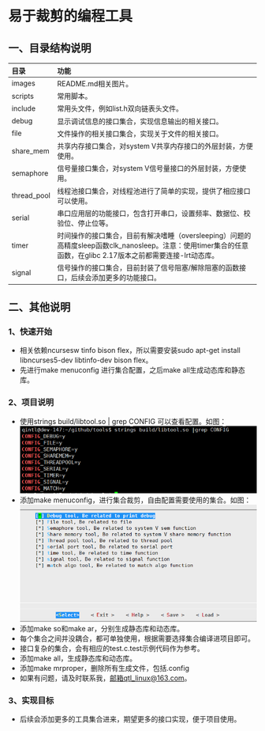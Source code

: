 # 易于裁剪的编程工具
## 一、目录结构说明
|目录|功能|
|:---|:---|
|images|README.md相关图片。|
|scripts|常用脚本。|
|include|常用头文件，例如list.h双向链表头文件。|
|debug|显示调试信息的接口集合，实现信息输出的相关接口。|
|file|文件操作的相关接口集合，实现关于文件的相关接口。|
|share_mem|共享内存接口集合，对system V共享内存接口的外层封装，方便使用。|
|semaphore|信号量接口集合，对system V信号量接口的外层封装，方便使用。|
|thread_pool|线程池接口集合，对线程池进行了简单的实现，提供了相应接口可以使用。|
|serial|串口应用层的功能接口，包含打开串口，设置频率、数据位、校验位、停止位等。|
|timer|时间操作的接口集合，目前有解决嗜睡（oversleeping）问题的高精度sleep函数clk_nanosleep。注意：使用timer集合的任意函数，在glibc 2.17版本之前都需要连接-lrt动态库。|
|signal|信号操作的接口集合，目前封装了信号阻塞/解除阻塞的函数接口，后续会添加更多的功能接口。|
## 二、其他说明
### 1、快速开始
* 相关依赖ncursesw tinfo bison flex，所以需要安装sudo apt-get install libncurses5-dev libtinfo-dev bison flex。
* 先进行make menuconfig 进行集合配置，之后make all生成动态库和静态库。
### 2、项目说明
* 使用strings build/libtool.so | grep CONFIG 可以查看配置。如图：
  ![CONFIG](https://github.com/tianlongqin/tools/blob/master/images/CONFIG.png)
* 添加make menuconfig，进行集合裁剪，自由配置需要使用的集合。如图：
 ![CONFIG](https://github.com/tianlongqin/tools/blob/master/images/menuconfig.png)
* 添加make so和make ar，分别生成静态库和动态库。
* 每个集合之间并没耦合，都可单独使用，根据需要选择集合编译进项目即可。
* 接口复杂的集合，会有相应的test.c.test示例代码作为参考。
* 添加make all，生成静态库和动态库。
* 添加make mrproper，删除所有生成文件，包括.config
* 如果有问题，请及时联系我，邮箱qtl_linux@163.com。
### 3、实现目标
* 后续会添加更多的工具集合进来，期望更多的接口实现，便于项目使用。
